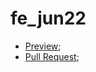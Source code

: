 # fe_jun22
 - [Preview](https://olgastakhova.github.io/fe_jun22/);
 - [Pull Request](https://github.com/OlgaStakhova/fe_jun22/pull/1);
